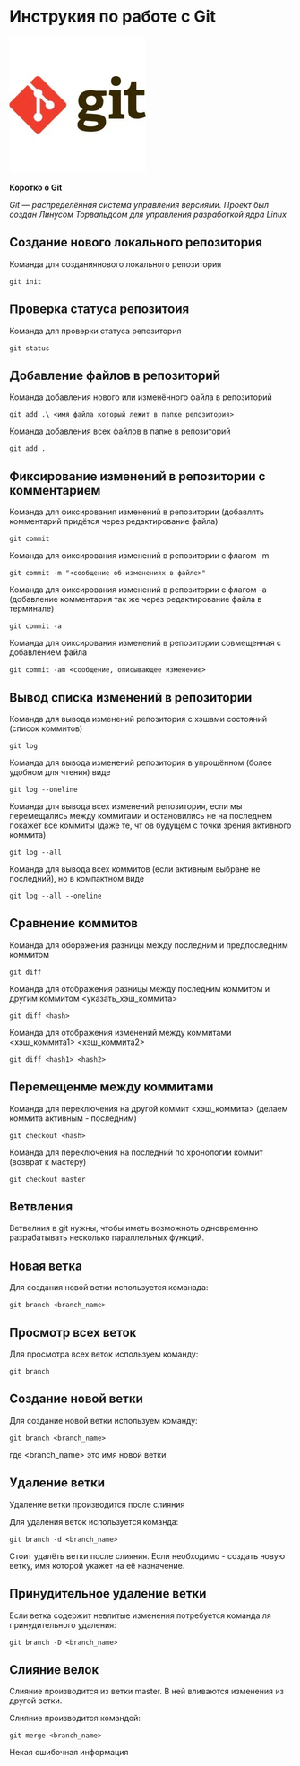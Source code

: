 # **Инструкия по работе с Git**

![git.jpg](img/git.jpg)

**Коротко о Git**

_Git  — распределённая система управления версиями. Проект был создан Линусом Торвальдсом для управления разработкой ядра Linux_

## **Создание нового локального репозитория**

Команда для созданиянового локального репозитория

    git init

## **Проверка статуса репозитоия**

Команда для проверки статуса репозитория
    
    git status

## **Добавление файлов в репозиторий**

Команда добавления нового или изменённого файла в репозиторий

    git add .\ <имя_файла который лежит в папке репозитория>


Команда добавления всех файлов в папке в репозиторий

    git add .


## **Фиксирование изменений в репозитории с комментарием**

Команда для фиксирования изменений в репозитории (добавлять комментарий придётся через редактирование файла)

    git commit


Команда для фиксирования изменений в репозитории с флагом -m

    git commit -m "<сообщение об изменениях в файле>"

Команда для фиксирования изменений в репозитории с флагом -a (добавление комментария так же через редактирование файла в терминале)

    git commit -a


Команда для фиксирования изменений в репозитории совмещенная с добавлением файла

    git commit -am <сообщение, описывающее изменение>


## **Вывод списка изменений в репозитории**

Команда для вывода изменений репозитория с хэшами состояний (список коммитов)

    git log


Команда для вывода изменений репозитория в упрощённом (более удобном для чтения) виде

    git log --oneline


Команда для вывода всех изменений репозитория, если мы перемещались между коммитами и остановились не на последнем покажет все коммиты (даже те, чт ов будущем с точки зрения активного коммита)

    git log --all


Команда для вывода всех коммитов (если активным выбране не последний), но в компактном виде

    git log --all --oneline


## **Сравнение коммитов**

Команда для оборажения разницы между последним и предпоследним коммитом

    git diff


Команда для отображения разницы между последним коммитом и другим коммитом <указать_хэш_коммита>

    git diff <hash>


Команда для отображения изменений между коммитами <хэш_коммита1> <хэш_коммита2>

    git diff <hash1> <hash2>


## **Перемещенме между коммитами**

Команда для переключения на другой коммит <хэш_коммита> (делаем коммита активным - последним)

    git checkout <hash>


Команда для переключения на последний по хронологии коммит (возврат к мастеру)

    git checkout master


## **Ветвления**

Ветвелния в git нужны, чтобы иметь возможноть одновременно разрабатывать несколько параллельных функций.

## **Новая ветка**

Для создания новой ветки используется команада:

    git branch <branch_name>

## **Просмотр всех веток**

Для просмотра всех веток используем команду:

    git branch

## **Создание новой ветки**

Для создание новой ветки используем команду:

    git branch <branch_name>

где \<branch_name\> это имя новой ветки

## **Удаление ветки**

Удаление ветки производится после слияния

Для удаления веток используется команда:

    git branch -d <branch_name>

Стоит удалёть ветки после слияния. Если необходимо - создать новую ветку, имя которой укажет на её назначение.

## **Принудительное удаление ветки**

Если ветка содержит невлитые изменения потребуется команда ля принудительного удаления:

    git branch -D <branch_name>

## **Слияние велок**

Слияние производится из ветки master. В ней вливаются изменения из другой ветки.

Слияние производится командой:

    git merge <branch_name>

Некая ошибочная информация